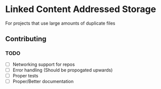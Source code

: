 # Linked Content Addressed Storage

For projects that use large amounts of duplicate files

## Contributing

### TODO

- [ ] Networking support for repos
- [ ] Error handling (Should be propogated upwards)
- [ ] Proper tests
- [ ] Proper/Better documentation

